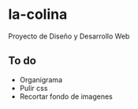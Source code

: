 # la-colina
Proyecto de Diseño y Desarrollo Web

## To do 



- Organigrama
- Pulir css
- Recortar fondo de imagenes
